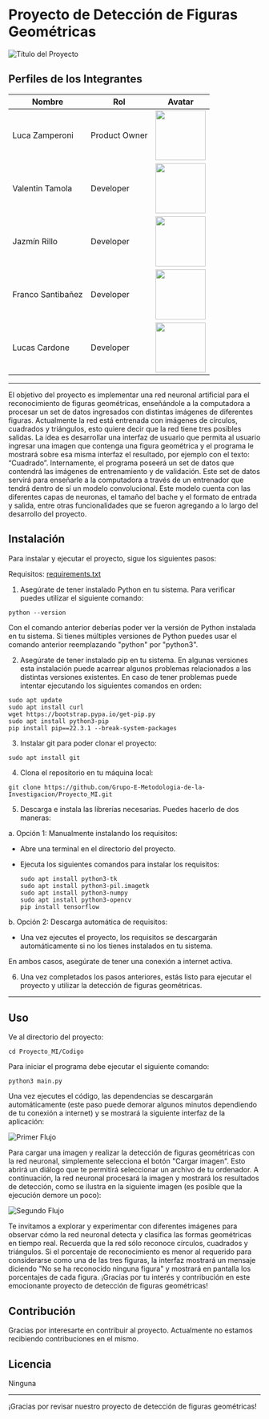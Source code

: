 # Proyecto de Detección de Figuras Geométricas

![Título del Proyecto](https://cdn.discordapp.com/attachments/1081778303406448753/1109979459093794846/image.png)

## Perfiles de los Integrantes

| Nombre            | Rol                | Avatar                                  |
|-------------------|--------------------|-----------------------------------------|
| Luca Zamperoni    | Product Owner      | <img src="https://avatars.githubusercontent.com/u/129890529?v=4" width="100px" height="100px">  |
| Valentin Tamola   | Developer          | <img src="https://avatars.githubusercontent.com/u/129886045?v=4" width="100px">  |
| Jazmín Rillo      | Developer          | <img src="https://avatars.githubusercontent.com/u/129994394?s=70&v=4" width="100px">  |
| Franco Santibañez | Developer          | <img src="https://avatars.githubusercontent.com/u/129998263?s=70&v=4" width="100px">  |
| Lucas Cardone     | Developer          | <img src="https://avatars.githubusercontent.com/u/129989551?v=4" width="100px">  |

---

El objetivo del proyecto es implementar una red neuronal artificial para el reconocimiento de figuras geométricas, enseñándole a la computadora a procesar un set de datos ingresados con distintas imágenes de diferentes figuras. Actualmente la red está entrenada con imágenes de círculos, cuadrados y triángulos, esto quiere decir que la red tiene tres posibles salidas.
La idea es desarrollar una interfaz de usuario que permita al usuario ingresar una imagen que contenga una figura geométrica y el programa le mostrará sobre esa misma interfaz el resultado, por ejemplo con el texto: “Cuadrado”. 
Internamente, el programa poseerá un set de datos que contendrá las imágenes de entrenamiento y de validación. Este set de datos servirá para enseñarle a la computadora a través de un entrenador que tendrá dentro de sí un modelo convolucional. Este modelo cuenta con las diferentes capas de neuronas, el tamaño del bache y el formato de entrada y salida, entre otras funcionalidades que se fueron agregando a lo largo del desarrollo del proyecto.


## Instalación
Para instalar y ejecutar el proyecto, sigue los siguientes pasos:

Requisitos: [requirements.txt](https://github.com/Grupo-E-Metodologia-de-la-Investigacion/Proyecto_MI/blob/main/Codigo/requirements.txt)

1. Asegúrate de tener instalado Python en tu sistema. Para verificar puedes utilizar el siguiente comando:
```
python --version
```
Con el comando anterior deberías poder ver la versión de Python instalada en tu sistema. Si tienes múltiples versiones de Python puedes usar el comando anterior reemplazando "python" por "python3".

2. Asegúrate de tener instalado pip en tu sistema. En algunas versiones esta instalación puede acarrear algunos problemas relacionados a las distintas versiones existentes. En caso de tener problemas puede intentar ejecutando los siguientes comandos en orden:
```
sudo apt update
sudo apt install curl
wget https://bootstrap.pypa.io/get-pip.py
sudo apt install python3-pip
pip install pip==22.3.1 --break-system-packages
```

3. Instalar git para poder clonar el proyecto:
```
sudo apt install git
```
4. Clona el repositorio en tu máquina local:
```
git clone https://github.com/Grupo-E-Metodologia-de-la-Investigacion/Proyecto_MI.git
```
5. Descarga e instala las librerías necesarias. Puedes hacerlo de dos maneras:

a. Opción 1: Manualmente instalando los requisitos:

   - Abre una terminal en el directorio del proyecto.
   - Ejecuta los siguientes comandos para instalar los requisitos:
 
     ```
     sudo apt install python3-tk
     sudo apt install python3-pil.imagetk
     sudo apt install python3-numpy
     sudo apt install python3-opencv
     pip install tensorflow
     ```
b. Opción 2: Descarga automática de requisitos:

   - Una vez ejecutes el proyecto, los requisitos se descargarán automáticamente si no los tienes instalados en tu sistema.

En ambos casos, asegúrate de tener una conexión a internet activa.

6. Una vez completados los pasos anteriores, estás listo para ejecutar el proyecto y utilizar la detección de figuras geométricas.

---

## Uso
Ve al directorio del proyecto:
```
cd Proyecto_MI/Codigo
```
Para iniciar el programa debe ejecutar el siguiente comando:
```
python3 main.py
```
Una vez ejecutes el código, las dependencias se descargarán automáticamente (este paso puede demorar algunos minutos dependiendo de tu conexión a internet) y se mostrará la siguiente interfaz de la aplicación:

![Primer Flujo](https://cdn.discordapp.com/attachments/1081778303406448753/1109972318224130138/image.png)

Para cargar una imagen y realizar la detección de figuras geométricas con la red neuronal, simplemente selecciona el botón "Cargar imagen". Esto abrirá un diálogo que te permitirá seleccionar un archivo de tu ordenador. A continuación, la red neuronal procesará la imagen y mostrará los resultados de detección, como se ilustra en la siguiente imagen (es posible que la ejecución demore un poco):

![Segundo Flujo](https://cdn.discordapp.com/attachments/1081778303406448753/1109971690080968855/image.png)

Te invitamos a explorar y experimentar con diferentes imágenes para observar cómo la red neuronal detecta y clasifica las formas geométricas en tiempo real. Recuerda que la red sólo reconoce círculos, cuadrados y triángulos. Si el porcentaje de reconocimiento es menor al requerido para considerarse como una de las tres figuras, la interfaz mostrará un mensaje diciendo "No se ha reconocido ninguna figura" y mostrará en pantalla los porcentajes de cada figura.
¡Gracias por tu interés y contribución en este emocionante proyecto de detección de figuras geométricas!

## Contribución

Gracias por interesarte en contribuir al proyecto. Actualmente no estamos recibiendo contribuciones en el mismo.

## Licencia

Ninguna

---

¡Gracias por revisar nuestro proyecto de detección de figuras geométricas!

